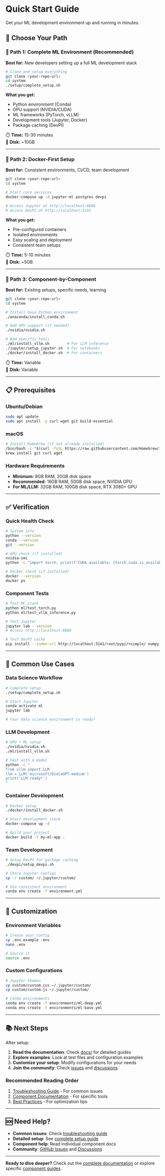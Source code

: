 # Quick Start Guide

Get your ML development environment up and running in minutes.

## 🚀 Choose Your Path

### 🎯 Path 1: Complete ML Environment (Recommended)
**Best for:** New developers setting up a full ML development stack

```bash
# Clone and setup everything
git clone <your-repo-url>
cd system
./setup/complete_setup.sh
```

**What you get:**
- Python environment (Conda)
- GPU support (NVIDIA/CUDA)
- ML frameworks (PyTorch, vLLM)
- Development tools (Jupyter, Docker)
- Package caching (DevPI)

⏱️ **Time:** 15-30 minutes  
💾 **Disk:** ~10GB  

---

### 🐳 Path 2: Docker-First Setup
**Best for:** Consistent environments, CI/CD, team development

```bash
git clone <your-repo-url>
cd system

# Start core services
docker-compose up -d jupyter-ml postgres devpi

# Access Jupyter at http://localhost:8888
# Access DevPI at http://localhost:3141
```

**What you get:**
- Pre-configured containers
- Isolated environments
- Easy scaling and deployment
- Consistent team setups

⏱️ **Time:** 5-10 minutes  
💾 **Disk:** ~5GB  

---

### 🧩 Path 3: Component-by-Component
**Best for:** Existing setups, specific needs, learning

```bash
git clone <your-repo-url>
cd system

# Install base Python environment
./anaconda/install_conda.sh

# Add GPU support (if needed)
./nvidia/nvidia.sh

# Add specific tools
./ml/install_vllm.sh        # For LLM inference
./jupyter/setup_jupyter.sh  # For notebooks
./docker/install_docker.sh  # For containers
```

⏱️ **Time:** Variable  
💾 **Disk:** Variable  

---

## 📋 Prerequisites

### Ubuntu/Debian
```bash
sudo apt update
sudo apt install -y curl wget git build-essential
```

### macOS
```bash
# Install Homebrew (if not already installed)
/bin/bash -c "$(curl -fsSL https://raw.githubusercontent.com/Homebrew/install/HEAD/install.sh)"
brew install git curl wget
```

### Hardware Requirements
- **Minimum:** 8GB RAM, 20GB disk space
- **Recommended:** 16GB RAM, 50GB disk space, NVIDIA GPU
- **For ML/LLM:** 32GB RAM, 100GB disk space, RTX 3080+ GPU

---

## ✅ Verification

### Quick Health Check
```bash
# System info
python --version
conda --version
git --version

# GPU check (if installed)
nvidia-smi
python -c "import torch; print(f'CUDA available: {torch.cuda.is_available()}')"

# Docker check (if installed)
docker --version
docker ps
```

### Component Tests
```bash
# Test ML stack
python ml/test_torch.py
python ml/test_vllm_inference.py

# Test Jupyter
jupyter lab --version
# Access http://localhost:8888

# Test DevPI cache
pip install --index-url http://localhost:3141/root/pypi/+simple/ numpy
```

---

## 🎯 Common Use Cases

### Data Science Workflow
```bash
# Complete setup
./setup/complete_setup.sh

# Start Jupyter
conda activate ml
jupyter lab

# Your data science environment is ready!
```

### LLM Development
```bash
# GPU + ML setup
./nvidia/nvidia.sh
./ml/install_vllm.sh

# Test with a model
python -c "
from vllm import LLM
llm = LLM('microsoft/DialoGPT-medium')
print('LLM ready!')
"
```

### Container Development
```bash
# Docker setup
./docker/install_docker.sh

# Start development stack
docker-compose up -d

# Build your project
docker build -t my-ml-app .
```

### Team Development
```bash
# Setup DevPI for package caching
./devpi/setup_devpi.sh

# Share Jupyter configs
cp -r custom/ ~/.jupyter/custom/

# Use consistent environment
conda env create -f environment.yml
```

---

## 🔧 Customization

### Environment Variables
```bash
# Create your config
cp .env.example .env
nano .env

# Source it
source .env
```

### Custom Configurations
```bash
# Jupyter themes
cp custom/custom.css ~/.jupyter/custom/
cp custom/custom.js ~/.jupyter/custom/

# Conda environments
conda env create -f environments/ml-deep.yml
conda env create -f environments/ml-base.yml
```

---

## 📚 Next Steps

After setup:

1. **Read the documentation**: Check [docs/](../docs/) for detailed guides
2. **Explore examples**: Look at test files and configuration examples
3. **Customize your setup**: Modify configurations for your needs
4. **Join the community**: Check [issues](../../issues) and [discussions](../../discussions)

### Recommended Reading Order
1. [Troubleshooting Guide](troubleshooting.md) - For common issues
2. [Component Documentation](README.md) - For specific tools
3. [Best Practices](best-practices.md) - For optimization tips

---

## 🆘 Need Help?

- **Common issues**: Check [troubleshooting guide](troubleshooting.md)
- **Detailed setup**: See [complete setup guide](complete-setup.md)
- **Component help**: Read individual component docs
- **Community**: [GitHub Issues](../../issues) and [Discussions](../../discussions)

---

**Ready to dive deeper?** Check out the [complete documentation](README.md) or explore specific [component guides](../docs/). 